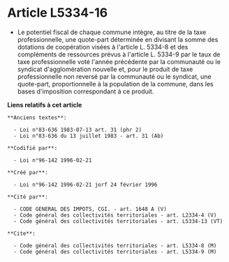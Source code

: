 # Article L5334-16

- Le potentiel fiscal de chaque commune intègre, au titre de la taxe professionnelle, une quote-part déterminée en divisant
la somme des dotations de coopération visées à l'article L. 5334-8 et des compléments de ressources prévus à l'article L.
5334-9 par le taux de taxe professionnelle voté l'année précédente par la communauté ou le syndicat d'agglomération nouvelle
et, pour le produit de taxe professionnelle non reversé par la communauté ou le syndicat, une quote-part, proportionnelle à
la population de la commune, dans les bases d'imposition correspondant à ce produit.

**Liens relatifs à cet article**

	**Anciens textes**:

	  - Loi n°83-636 1983-07-13 art. 31 (phr 2)
	  - Loi n°83-636 du 13 juillet 1983 - art. 31 (Ab)

	**Codifié par**:

	  - Loi n°96-142 1996-02-21

	**Créé par**:

	  - Loi n°96-142 1996-02-21 jorf 24 février 1996

	**Cité par**:

	  - CODE GENERAL DES IMPOTS, CGI. - art. 1648 A (V)
	  - Code général des collectivités territoriales - art. L2334-4 (V)
	  - Code général des collectivités territoriales - art. L5334-13 (VT)

	**Cite**:

	  - Code général des collectivités territoriales - art. L5334-8 (M)
	  - Code général des collectivités territoriales - art. L5334-9 (M)
